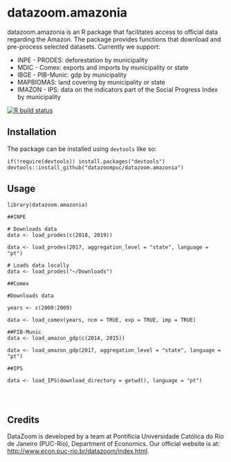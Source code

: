 # datazoom.amazonia

datazoom.amazonia is an R package that facilitates access to official data regarding the Amazon. The package provides functions that download and pre-process selected datasets. Currently we support:
* INPE - PRODES: deforestation by municipality
* MDIC - Comex: exports and imports by municipality or state
* IBGE - PIB-Munic: gdp by municipality
* MAPBIOMAS: land covering by municipality or state
* IMAZON - IPS: data on the indicators part of the Social Progress Index by municipality

<!-- badges: start -->
[![R build status](https://github.com/datazoompuc/datazoom.amazonia/workflows/R-CMD-check/badge.svg)](https://github.com/datazoompuc/datazoom.amazonia/actions)
<!-- badges: end -->

## Installation
The package can be installed using `devtools` like so:

```
if(!require(devtools)) install.packages("devtools")
devtools::install_github("datazoompuc/datazoom.amazonia")
```

## Usage

```
library(datazoom.amazonia)

##INPE

# Downloads data
data <- load_prodes(c(2018, 2019))

data <- load_prodes(2017, aggregation_level = "state", language = "pt")

# Loads data locally
data <- load_prodes("~/Downloads")

##Comex

#Downloads data

years <- c(2000:2009)

data <- load_comex(years, ncm = TRUE, exp = TRUE, imp = TRUE)

##PIB-Munic
data <- load_amazon_gdp(c(2014, 2015))

data <- load_amazon_gdp(2017, aggregation_level = "state", language = "pt")

##IPS

data <- load_IPS(download_directory = getwd(), language = "pt")




```

## Credits
DataZoom is developed by a team at Pontifícia Universidade Católica do Rio de Janeiro (PUC-Rio), Department of Economics. Our official website is at: http://www.econ.puc-rio.br/datazoom/index.html.
